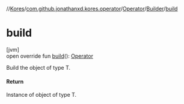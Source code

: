 //[Kores](../../../../index.md)/[com.github.jonathanxd.kores.operator](../../index.md)/[Operator](../index.md)/[Builder](index.md)/[build](build.md)

# build

[jvm]\
open override fun [build](build.md)(): [Operator](../index.md)

Build the object of type T.

#### Return

Instance of object of type T.
